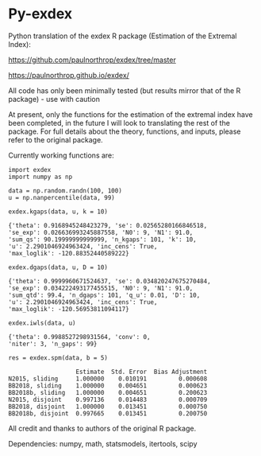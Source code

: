 # Py-exdex
Python translation of the exdex R package (Estimation of the Extremal Index):
 
 
 https://github.com/paulnorthrop/exdex/tree/master
 
 https://paulnorthrop.github.io/exdex/
 
 
 All code has only been minimally tested (but results mirror that of the R package) - use with caution
 
 
At present, only the functions for the estimation of the extremal index have been completed, in the future I will look to translating the rest of the package. For full details about the theory, functions, and inputs, please refer to the original package.
 
 
Currently working functions are:

```python:Code
import exdex
import numpy as np

data = np.random.randn(100, 100)
u = np.nanpercentile(data, 99)

exdex.kgaps(data, u, k = 10)

{'theta': 0.9168945248423279, 'se': 0.02565280166846518, 
'se_exp': 0.026636993245887558, 'N0': 9, 'N1': 91.0, 
'sum_qs': 90.19999999999999, 'n_kgaps': 101, 'k': 10, 
'u': 2.2901046924963424, 'inc_cens': True, 
'max_loglik': -120.88352440589222}

exdex.dgaps(data, u, D = 10)

{'theta': 0.9999960671524637, 'se': 0.034820247675270484, 
'se_exp': 0.034222493177455515, 'N0': 9, 'N1': 91.0, 
'sum_qtd': 99.4, 'n_dgaps': 101, 'q_u': 0.01, 'D': 10, 
'u': 2.2901046924963424, 'inc_cens': True, 
'max_loglik': -120.56953811094117}

exdex.iwls(data, u)

{'theta': 0.9988527298931564, 'conv': 0, 
'niter': 3, 'n_gaps': 99}

res = exdex.spm(data, b = 5)

                   Estimate  Std. Error  Bias Adjustment
N2015, sliding     1.000000    0.010191         0.000608
BB2018, sliding    1.000000    0.004651         0.000623
BB2018b, sliding   1.000000    0.004651         0.200623
N2015, disjoint    0.997136    0.014483         0.000709
BB2018, disjoint   1.000000    0.013451         0.000750
BB2018b, disjoint  0.997665    0.013451         0.200750

```

All credit and thanks to authors of the original R package.

Dependencies:
numpy,
math,
statsmodels,
itertools,
scipy
